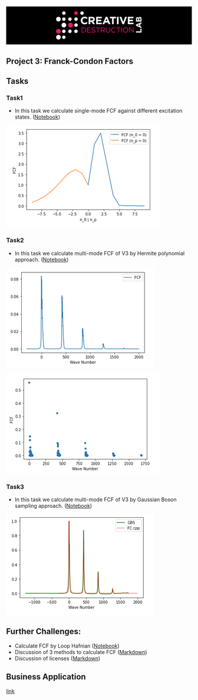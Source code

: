 ![CDL 2020 Cohort Project](../figures/CDL_logo.jpg)
## Project 3: Franck-Condon Factors

## Tasks 

### Task1
- In this task we calculate single-mode FCF against different excitation states. ([Notebook](Task1-solution.ipynb))

![img](images/Task1.png)

### Task2
- In this task we calculate multi-mode FCF of V3 by Hermite polynomial approach. ([Notebook](Task2-solution.ipynb))

![img](images/Task2-curve.png)

![img](images/Task2-plot.png)

### Task3
- In this task we calculate multi-mode FCF of V3 by Gaussian Boson sampling approach. ([Notebook](Task3-solution.ipynb))

![img](images/Task3.png)

## Further Challenges:

- Calculate FCF by Loop Hafnian ([Notebook](Challenge1.ipynb))
- Discussion of 3 methods to calculate FCF ([Markdown](Challenge3.md))
- Discussion of licenses ([Markdown](Challenge4.md))


## Business Application

[link](Business_Application.md)